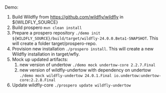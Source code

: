 Demo:

1. Build Wildfly from https://github.com/wildfly/wildfly in ${WILDFLY_SOURCE}
1. Build prospero `mvn clean install`
1. Prepare a prospero repository `./demo init ${WILDFLY_SOURCE}/build/target/wildfly-24.0.0.Beta1-SNAPSHOT`.
    This will create a folder target/prospero-repo.
1. Provision new installation `./prospero install`.
    This will create a new Wildfly installation in target/wfly.
1. Mock up updated artifacts:
    1. new version of undertow `./demo mock undertow-core 2.2.7.Final`
    1. new version of wildfly-undertow with dependency on undertow `./demo mock wildfly-undertow 24.0.1.Final io.undertow:undertow-core:2.2.8.Final`
1. Update wildfly-core `./prospero update wildfly-undertow`
